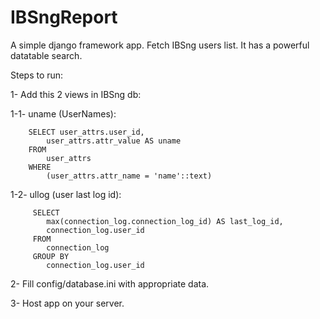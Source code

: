 # IBSngReport
A simple django framework app.
Fetch IBSng users list.
It has a powerful datatable search.

Steps to run:

1- Add this 2 views in IBSng db:

1-1- uname (UserNames):
    
		SELECT user_attrs.user_id,
			user_attrs.attr_value AS uname
		FROM 
			user_attrs
		WHERE
        	(user_attrs.attr_name = 'name'::text)
            
1-2- ullog (user last log id):
    
         SELECT 
            max(connection_log.connection_log_id) AS last_log_id,
            connection_log.user_id
         FROM 
            connection_log
         GROUP BY 
            connection_log.user_id
                
2- Fill config/database.ini with appropriate data.

3- Host app on your server.
